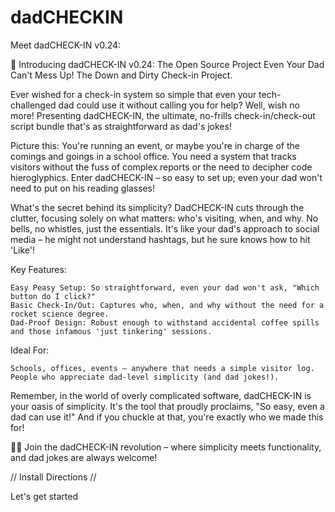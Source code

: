 # dadCHECKIN
Meet dadCHECK-IN v0.24: 

🌟 Introducing dadCHECK-IN v0.24: The Open Source Project Even Your Dad Can't Mess Up! The Down and Dirty Check-in Project.

Ever wished for a check-in system so simple that even your tech-challenged dad could use it without calling you for help? Well, wish no more! Presenting dadCHECK-IN, the ultimate, no-frills check-in/check-out script bundle that's as straightforward as dad's jokes!

Picture this: You're running an event, or maybe you're in charge of the comings and goings in a school office. You need a system that tracks visitors without the fuss of complex reports or the need to decipher code hieroglyphics. Enter dadCHECK-IN – so easy to set up; even your dad won't need to put on his reading glasses!

What's the secret behind its simplicity? DadCHECK-IN cuts through the clutter, focusing solely on what matters: who's visiting, when, and why. No bells, no whistles, just the essentials. It's like your dad's approach to social media – he might not understand hashtags, but he sure knows how to hit 'Like'!

Key Features:

    Easy Peasy Setup: So straightforward, even your dad won't ask, "Which button do I click?"
    Basic Check-In/Out: Captures who, when, and why without the need for a rocket science degree.
    Dad-Proof Design: Robust enough to withstand accidental coffee spills and those infamous 'just tinkering' sessions.

Ideal For:

    Schools, offices, events – anywhere that needs a simple visitor log.
    People who appreciate dad-level simplicity (and dad jokes!).

Remember, in the world of overly complicated software, dadCHECK-IN is your oasis of simplicity. It's the tool that proudly proclaims, "So easy, even a dad can use it!" And if you chuckle at that, you're exactly who we made this for!

👨‍💼 Join the dadCHECK-IN revolution – where simplicity meets functionality, and dad jokes are always welcome!


// Install Directions //

Let's get started

